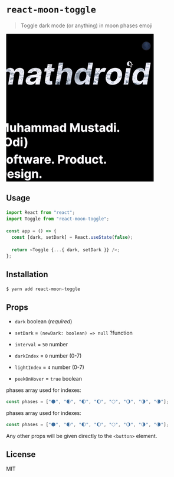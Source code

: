 # `react-moon-toggle`

> Toggle dark mode (or anything) in moon phases emoji

<img src="moon.gif" width="400">

## Usage

```js
import React from "react";
import Toggle from "react-moon-toggle";

const app = () => {
  const [dark, setDark] = React.useState(false);

  return <Toggle {...{ dark, setDark }} />;
};
```

## Installation

```sh
$ yarn add react-moon-toggle
```

## Props

- `dark` boolean (_required_)

- `setDark` = `(newDark: boolean) => null` ?function<boolean>

- `interval` = `50` number

- `darkIndex` = `0` number (0-7)

- `lightIndex` = `4` number (0-7)

- `peekOnHover` = `true` boolean

phases array used for indexes:

```js
const phases = ["🌑", "🌒", "🌓", "🌔", "🌕", "🌖", "🌗", "🌘"];
```

phases array used for indexes:

```js
const phases = ["🌑", "🌒", "🌓", "🌔", "🌕", "🌖", "🌗", "🌘"];
```

Any other props will be given directly to the `<button>` element.

## License

MIT
